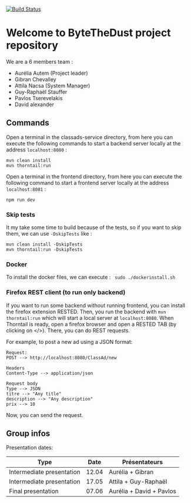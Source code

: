 [![Build Status](https://travis-ci.org/unige-pinfo-2019/PInfo3.svg?branch=master)](https://travis-ci.org/unige-pinfo-2019/PInfo3)


# Welcome to ByteTheDust project repository

We are a 6 members team :

 - Aurélia Autem (Project leader)
 - Gibran Chevalley
 - Attila Nacsa (System Manager)
 - Guy-Raphaël Stauffer
 - Pavlos Tserevelakis
 - David alexander


## Commands

Open a terminal in the classads-service directory, from here you can execute the following commands to start a backend server locally at the address `localhost:8080` :
```
mvn clean install
mvn thorntail:run
```

Open a terminal in the frontend directory, from here you can execute the following command to start a frontend server locally at the address `localhost:8081` :
```
npm run dev
```

### Skip tests
It my take some time to build because of the tests, so if you want to skip them, we can use `-DskipTests` like :
```
mvn clean install -DskipTests
mvn thorntail:run -DskipTests
```

### Docker

To install the docker files, we can execute :
` sudo ./dockerinstall.sh`

### Firefox REST client (to run only backend)

If you want to run some backend without running frontend, you can install the firefox extension RESTED.
Then, you run the backend with `mvn thorntail:run` which will start a local server at `localhost:8080`.
When Thorntail is ready, open a firefox browser and open a RESTED TAB (by clicking on </>).
There, you can do REST requests.

For example, to post a new ad using a JSON format:
```
Request:
POST --> http://localhost:8080/ClassAd/new

Headers
Content-Type --> application/json

Request body
Type --> JSON
titre --> "Any title"
description --> "Any description"
prix --> 10
```

Now, you can send the request.




## Group infos

Presentation dates:

Type | Date | Présentateurs
------------ | ------------- | -------------
Intermediate presentation | 12.04 | Aurélia + Gibran
Intermediate presentation | 17.05 | Attila + Guy-Raphaël
Final presentation | 07.06 | Aurélia + David + Pavlos
